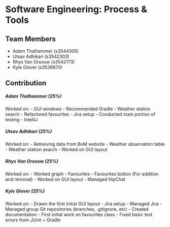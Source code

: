 # Software Engineering: Process & Tools

## Team Members
 - Adam Thalhammer (s3544305)
 - Utsav Adhikari (s3542303)
 - Rhys Van Orsouw (s3542173)
 - Kyle Glover (s3539870)
 
## Contribution
##### Adam Thalhammer (25%)
Worked on:
    - GUI windows
    - Recommended Gradle
    - Weather station search
    - Refactored favourites
    - Jira setup
    - Conducted main portion of testing
    - IntelliJ

##### Utsav Adhikari (25%)
Worked on:
    - Retreiving data from BoM website
    - Weather observation table
    - Weather station search
    - Worked on GUI layout
    
##### Rhys Van Orsouw (25%)
Worked on:
    - Worked graph
    - Favourites
    - Favourites button (For addition and removal)
    - Worked on GUI layout
    - Managed HipChat

##### Kyle Glover (25%)
Worked on:
    - Drawn the first initial GUI layout
    - Jira setup
    - Managed Jira
    - Managed group Git repositories (branches, .gitignore, etc)
    - Created documentation
    - First initial work on favourites class
    - Fixed basic test errors from JUnit + Gradle
    